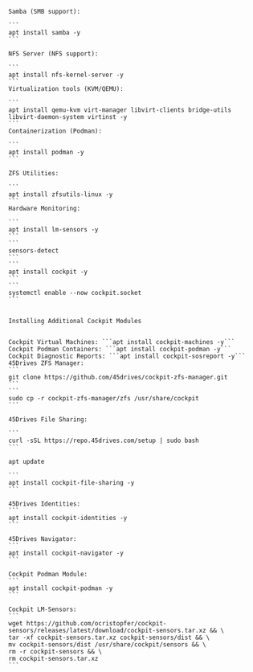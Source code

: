     
    Samba (SMB support):
    
    ``` 
    apt install samba -y
    ```

    NFS Server (NFS support): 
    
    ```
    apt install nfs-kernel-server -y
    ```
    Virtualization tools (KVM/QEMU):
    
    ```
    apt install qemu-kvm virt-manager libvirt-clients bridge-utils libvirt-daemon-system virtinst -y
    ```
    Containerization (Podman): 
    
    ```
    apt install podman -y
    ```
        
    ZFS Utilities: 
    
    ```
    apt install zfsutils-linux -y
    ```
    Hardware Monitoring:
    
    ```   
    apt install lm-sensors -y
    ```
    ```
    sensors-detect
    ``` 
    ```
    apt install cockpit -y
    ```
    ```
    systemctl enable --now cockpit.socket
    ```


    Installing Additional Cockpit Modules


    Cockpit Virtual Machines: ```apt install cockpit-machines -y```
    Cockpit Podman Containers: ```apt install cockpit-podman -y```
    Cockpit Diagnostic Reports: ```apt install cockpit-sosreport -y```
    45Drives ZFS Manager:
    ```
    git clone https://github.com/45drives/cockpit-zfs-manager.git
    ```
    ```
    sudo cp -r cockpit-zfs-manager/zfs /usr/share/cockpit
    ```
    
    45Drives File Sharing:
    
    ```
    curl -sSL https://repo.45drives.com/setup | sudo bash
    ```
    
    apt update
    
    ```
    apt install cockpit-file-sharing -y
    ```
    
    45Drives Identities:
    ```
    apt install cockpit-identities -y
    ```
    
    45Drives Navigator:
    ```
    apt install cockpit-navigator -y
    ```
    
    Cockpit Podman Module:
    ```
    apt install cockpit-podman -y
    ```
    
    Cockpit LM-Sensors:
    ```
    wget https://github.com/ocristopfer/cockpit-sensors/releases/latest/download/cockpit-sensors.tar.xz && \
    tar -xf cockpit-sensors.tar.xz cockpit-sensors/dist && \
    mv cockpit-sensors/dist /usr/share/cockpit/sensors && \
    rm -r cockpit-sensors && \
    rm cockpit-sensors.tar.xz
    ```
